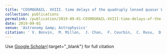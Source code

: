```yaml
---
title: "COSMOGRAIL. XVIII. time delays of the quadruply lensed quasar WFI2033-4723"
collection: publications
permalink: /publication/2019-09-01-COSMOGRAIL-XVIII-time-delays-of-the-quadruply-lensed-quasar-WFI2033-4723
date: 2019-09-01
venue: 'Astronomy &amp; Astrophysics'
citation: ' V. Bonvin,  M. Millon,  J. Chan,  F. Courbin,  C. Rusu,  D. Sluse,  S. Suyu,  K. Wong,  C. Fassnacht,  P. Marshall,  T. Treu,  E. Buckley-Geer,  J. Frieman,  A. Hempel,  S. Kim,  R. Lachaume,  M. Rabus,  D. Chao,  M. Chijani,  D. Gilman,  K. Gilmore,  K. Rojas,  P. Williams,  T. Anguita,  C. Kochanek,  C. Morgan,  V. Motta,  M. Tewes,  G. Meylan, &quot;COSMOGRAIL. XVIII. time delays of the quadruply lensed quasar WFI2033-4723.&quot; Astronomy &amp;amp; Astrophysics, 2019.'
---
```

Use [Google Scholar](https://scholar.google.com/scholar?q=COSMOGRAIL.+XVIII.+time+delays+of+the+quadruply+lensed+quasar+WFI2033+4723){:target="_blank"} for full citation